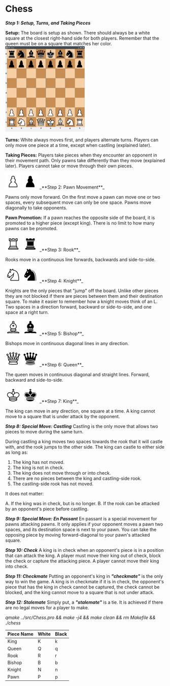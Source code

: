 # Chess

_**Step 1: Setup, Turns, and Taking Pieces**_

**Setup:**
The board is setup as shown. There should always be a white square at the closest right-hand side for both players.
Remember that the queen must be on a square that matches her color.
<img src="https://github.com/vkovsh/Chess/blob/main/chess_view.png" width="250"/>

**Turns:**
White always moves first, and players alternate turns. Players can only move one piece at a time, except when castling (explained later).

**Taking Pieces:**
Players take pieces when they encounter an opponent in their movement path. Only pawns take differently than they move (explained later).
Players cannot take or move through their own pieces.

<img src="https://github.com/vkovsh/Chess/blob/main/icons/white_pawn.png" width="50"/>
<img src="https://github.com/vkovsh/Chess/blob/main/icons/black_pawn.png" width="50"/>
_**Step 2: Pawn Movement**_

Pawns only move forward. On the first move a pawn can move one or two spaces, every subsequent move can only be one space.
Pawns move diagonally to take opponents.

**Pawn Promotion:**
If a pawn reaches the opposite side of the board, it is promoted to a higher piece (except king).
There is no limit to how many pawns can be promoted.

<img src="https://github.com/vkovsh/Chess/blob/main/icons/white_rook.png" width="50"/>
<img src="https://github.com/vkovsh/Chess/blob/main/icons/black_rook.png" width="50"/>
_**Step 3: Rook**_

Rooks move in a continuous line forwards, backwards and side-to-side.

<img src="https://github.com/vkovsh/Chess/blob/main/icons/white_knight.png" width="50"/>
<img src="https://github.com/vkovsh/Chess/blob/main/icons/black_knight.png" width="50"/>
_**Step 4: Knight**_

Knights are the only pieces that "jump" off the board. Unlike other pieces they are not blocked if there are pieces between them and their destination square.
To make it easier to remember how a knight moves think of an L. Two spaces in a direction forward, backward or side-to-side, and one space at a right turn.

<img src="https://github.com/vkovsh/Chess/blob/main/icons/white_bishop.png" width="50"/>
<img src="https://github.com/vkovsh/Chess/blob/main/icons/black_bishop.png" width="50"/>
_**Step 5: Bishop**_

Bishops move in continuous diagonal lines in any direction.

<img src="https://github.com/vkovsh/Chess/blob/main/icons/white_queen.png" width="50"/>
<img src="https://github.com/vkovsh/Chess/blob/main/icons/black_queen.png" width="50"/>
_**Step 6: Queen**_

The queen moves in continuous diagonal and straight lines. Forward, backward and side-to-side.

<img src="https://github.com/vkovsh/Chess/blob/main/icons/white_king.png" width="50"/>
<img src="https://github.com/vkovsh/Chess/blob/main/icons/black_king.png" width="50"/>
_**Step 7: King**_

The king can move in any direction, one square at a time. A king cannot move to a square that is under attack by the opponent.

_**Step 8: Special Move: Castling**_
Castling is the only move that allows two pieces to move during the same turn.

During castling a king moves two spaces towards the rook that it will castle with, and the rook jumps to the other side. The king can castle to either side as long as:

1. The king has not moved.
2. The king is not in check.
3. The king does not move through or into check.
4. There are no pieces between the king and castling-side rook.
5. The castling-side rook has not moved.

It does not matter:

A. If the king was in check, but is no longer.
B. If the rook can be attacked by an opponent's piece before castling.

_**Step 9: Special Move: En Passant**_
En passant is a special movement for pawns attacking pawns. It only applies if your opponent moves a pawn two spaces, and its destination space is next to your pawn.
You can take the opposing piece by moving forward-diagonal to your pawn's attacked square.

_**Step 10: Check**_
A king is in check when an opponent's piece is in a position that can attack the king. A player must move their king out of check,
block the check or capture the attacking piece. A player cannot move their king into check.

_**Step 11: Checkmate**_
Putting an opponent's king in _**"checkmate"**_ is the only way to win the game.
A king is in checkmate if it is in check, the opponent's piece that has the king in check cannot be captured, the check cannot be blocked,
and the king cannot move to a square that is not under attack.

_**Step 12: Stalemate**_
Simply put, a _**"stalemate"**_ is a tie. It is achieved if there are no legal moves for a player to make.

_qmake ../src/Chess.pro && make -j4 && make clean && rm Makefile && ./chess_

| Piece Name | White | Black |
| --- | --- | --- |
| King | K | k |
| Queen | Q | q |
| Rook | R | r |
| Bishop | B | b |
| Knight | N | n |
| Pawn | P | p |
